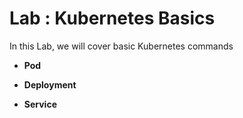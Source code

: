 # Lab : Kubernetes Basics

In this Lab, we will cover basic Kubernetes commands

* **Pod**

* **Deployment**

* **Service**